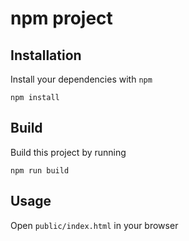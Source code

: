 # npm project

## Installation

Install your dependencies with `npm`

```
npm install
```

## Build

Build this project by running

```
npm run build
```

## Usage

Open `public/index.html` in your browser
